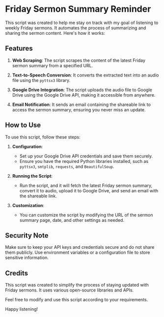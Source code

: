 # Friday Sermon Summary Reminder

This script was created to help me stay on track with my goal of listening to weekly Friday sermons. It automates the process of summarizing and sharing the sermon content. Here's how it works:

## Features

1. **Web Scraping**: The script scrapes the content of the latest Friday sermon summary from a specified URL.

2. **Text-to-Speech Conversion**: It converts the extracted text into an audio file using the `pyttsx3` library.

3. **Google Drive Integration**: The script uploads the audio file to Google Drive using the Google Drive API, making it accessible from anywhere.

4. **Email Notification**: It sends an email containing the shareable link to access the sermon summary, ensuring you never miss an update.

## How to Use

To use this script, follow these steps:

1. **Configuration**:
   - Set up your Google Drive API credentials and save them securely. 
   - Ensure you have the required Python libraries installed, such as `pyttsx3`, `smtplib`, `requests`, and `BeautifulSoup`.

2. **Running the Script**:
   - Run the script, and it will fetch the latest Friday sermon summary, convert it to audio, upload it to Google Drive, and send an email with the shareable link.

3. **Customization**:
   - You can customize the script by modifying the URL of the sermon summary page, date, and other settings as needed.

## Security Note

Make sure to keep your API keys and credentials secure and do not share them publicly. Use environment variables or a configuration file to store sensitive information.

## Credits

This script was created to simplify the process of staying updated with Friday sermons. It uses various open-source libraries and APIs.

Feel free to modify and use this script according to your requirements.

Happy listening!
